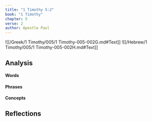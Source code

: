 ```yaml
---
title: "1 Timothy 5:2"
book: "1 Timothy"
chapter: 5
verse: 2
author: Apostle Paul
---
```

![[/Greek/1 Timothy/005/1 Timothy-005-002G.md#Text]]
![[/Hebrew/1 Timothy/005/1 Timothy-005-002H.md#Text]]

## Analysis

#### Words

#### Phrases

#### Concepts

## Reflections
